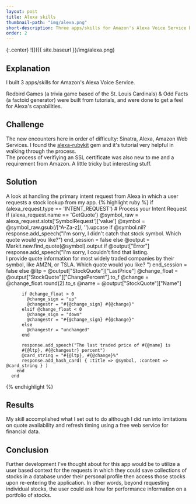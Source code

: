 ```yaml
---
layout: post
title: Alexa skills
thumbnail-path: "img/alexa.png"
short-description: Three apps/skills for Amazon's Alexa Voice Service built using node.js and ruby with <a href="https://github.com/sinatra/sinatra">Sinatra</a>.  Deployed on Amazon Web Services.
order: 2
---
```


{:.center}
![]({{ site.baseurl }}/img/alexa.png)

## Explanation
I built 3 apps/skills for Amazon's Alexa Voice Service.

Redbird Games (a trivia game based of the St. Louis Cardinals) &  Odd Facts (a factoid generator) were built from tutorials, and were done to get a feel for Alexa's capabilities.


## Challenge
The new encounters here in order of difficulty: Sinatra, Alexa, Amazon Web Services.  I found the [alexa-rubykit](https://github.com/damianFC/alexa-rubykit) gem and it's tutorial very helpful in walking through the process.  
The process of verifiying an SSL certificate was also new to me and a requirement from Amazon.  A little tricky but interesting stuff.

## Solution
A look at handling the primary intent request from Alexa in which a user requests a stock lookup from my app.
{% highlight ruby %}
  if (alexa_request.type == 'INTENT_REQUEST')
    # Process your Intent Request
    if (alexa_request.name == 'GetQuote')
      @symbol_raw = alexa_request.slots['SymbolRequest']['value']
      @symbol = @symbol_raw.gsub(/[^A-Za-z]/, '').upcase
      if @symbol.nil?
        response.add_speech("I'm sorry, I didn't catch that stock symbol. 
        Which quote would you like?")
        end_session = false
      else
        @output = Markit.new.find_quote(@symbol).output
        if @output["Error"]
          response.add_speech("I'm sorry, I couldn't find that listing.  
          I provide quote information for most widely traded companies 
          by their symbol, like AMZN, or TSLA. Which quote would you like? ")
        end_session = false
        else
          @ltp = @output["StockQuote"]["LastPrice"]
          @change_float = @output["StockQuote"]["ChangePercent"].to_f
          @change = @change_float.round(2).to_s
          @name = @output["StockQuote"]["Name"]
          
          if @change_float > 0
            @change_sign = "up"
            @changestr = "#{@change_sign} #{@change}"
          elsif @change_float < 0
            @change_sign = "down"
            @changestr = "#{@change_sign} #{@change}"
          else
            @changestr = "unchanged"
          end
          
          response.add_speech("The last traded price of #{@name} is 
          #{@ltp}, #{@changestr} percent")
          @card_string = "#{@ltp}, #{@change}%"
          response.add_hash_card( { :title => @symbol, :content => @card_string } )  
        end
      end
{% endhighlight %}
## Results
My skill accomplished what I set out to do although  I did run into limitations on quote availability and refresh timing using a free web service for financial data.

## Conclusion
Further development I've thought about for this app would be to utilize a user based context for the requests in which they could save collections of stocks in a database under their personal profile then access those stocks upon re-entering the application.  In other words, beyond requesting individual stocks, the user could ask how for performance information on a portfolio of stocks.

